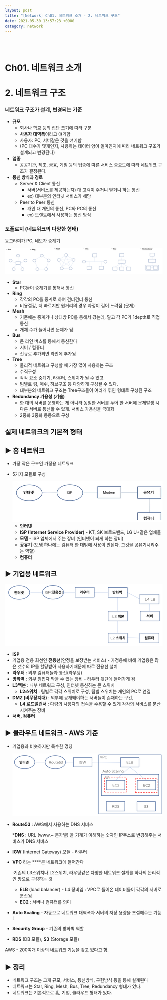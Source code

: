 ```yaml
---
layout: post
title: "[Network] Ch01. 네트워크 소개 - 2. 네트워크 구조"
date: 2021-05-30 13:57:23 +0900
category: network
---
```


<br/>
<br/>

# Ch01. 네트워크 소개

# 2. 네트워크 구조

### 네트워크 구조가 설계, 변경되는 기준

- **규모**
    - 회사나 학교 등의 집단 크기에 따라 구분
    - **사용자 대역폭**이라고 얘기함
    - 사용자: PC, 서버같은 것을 얘기함
    - (PC 대수가 몇개인지, 사용하는 데이터 양이 얼마인지에 따라 네트워크 구조가 설계되고 변경된다)
- **업종**
    - 공공기관, 제조, 금융, 게임 등의 업종에 따른 서비스 중요도에 따라 네트워크 구조가 결정된다.
- **통신 방식과 경로**
    - Server & Client 통신
        - 서버(서비스를 제공하는자) 대 고객이 주거니 받거니 하는 통신
        - ex) 대부분의 인터넷 서비스가 해당
    - Peer to Peer 통신
        - 개인 대 개인의 통신, PC와 PC의 통신
        - ex) 토렌트에서 사용하는 통신 방식

### 토폴로지 (네트워크의 다양한 형태)

동그라미가 PC, 네모가 중계기

<img src="img/Network/3.png">

- **Star**
    - PC들이 중계기를 통해서 통신
- **Ring**
    - 각각의 PC를 중계로 하여 건너건너 통신
    - 비용절감, 더 빠르지만 원거리의 경우 과정이 길어 느려짐 (문제)
- **Mesh**
    - 기존에는 중계기나 상대방 PC를 통해서 갔는데, 말고 각 PC가 1depth로 직접 통신
    - 개체 수가 늘어나면 문제가 됨
- **Bus**
    - 큰 라인 버스를 통해서 통신한다
    - 서버 / 컴퓨터
    - 신규로 추가되면 라인에 추가됨
- **Tree**
    - 물리적 네트워크 구성할 때 가장 많이 사용하는 구조
    - 수직구성
    - 각각 요소 중계기, 라우터, 스위치가 될 수 있고
    - 팀별로 링, 매쉬, 허브구조 등 다양하게 구성될 수 있다.
    - 대부분의 네트워크 구조는 Tree구조들이 여러개 엮인 형태로 구성된 구조
- **Redundancy 가용성 (기술)**
    - 한 대의 서버를 운영하는 게 아니라 동일한 서버를 두어 한 서버에 문제발생 시 다른 서버로 통신할 수 있게. 서비스 가용성을 극대화
    - 2중화 3중화 등등으로 구성

## 실제 네트워크의 기본적 형태

## ▶ 홈 네트워크

- 가장 작은 구조인 가정용 네트워크
- 5가지 모듈로 구성

    <img src="./img/Network/4.png">


    - **인터넷**
    - **ISP (Internet Service Provider)** - KT, SK 브로드밴드, LG U+같은 업체들
    - **모뎀** - ISP 업체에서 주는 장비 (인터넷이 되게 하는 장비)
    - **공유기** (모뎀 하나에는 컴퓨터 한 대밖에 사용이 안된다. 그것을 공유기시켜주는 역할)
    - **컴퓨터**

## ▶ 기업용 네트워크

<center><img src="./img/Network/5.png" width="600px"></center>

- **ISP**
- 기업용 전용 회선인 **전용선**(안정을 보장받는 서비스) - 가정용에 비해 기업용은 많은 갯수의 IP를 할당받아 사용하기때문에 따로 전용선 설치
- **라우터** : 외부 컴퓨터들과 통신(라우팅)
- **방화벽** : 외부 침입자 막을 수 있는 장비 - 라우터 뒷단에 들어가게 됨
- **L3백본** : 내부 네트워크 구성, 인터넷 통신하는 큰 스위치
    - **L2스위치** : 팀별로 각각 스위치로 구성, 팀별 스위치는 개인의 PC로 연결
- **DMZ (비무장지대)** : 외부에 공개돼야하는 서버들이 존재하는 구간,
    - **L4 로드밸런서** : 다량의 사용자의 접속을 수용할 수 있게 각각의 서비스를 분산시켜주는 장비
- **서버, 컴퓨터**

## ▶ 클라우드 네트워크 - AWS 기준

- 기업용과 비슷하지만 특수한 명칭

    <center><img src="./img/Network/6.png" width="600px"></center>


- **Route53** : AWS에서 사용하는 DNS 서비스

    ***DNS** : URL (www.~ 문자열) 을 기계가 이해하는 숫자인 IP주소로 변경해주는 서비스가 DNS 서비스

- **IGW** (Internet Gateway) 모듈 - 라우터
- **VPC** 라는 ****큰 네트워크에 들어간다

    :기존의 L3스위치나 L2스위치, 라우팅같은 다양한 네트워크 설계를 하나의 논리적인 망으로 구성하는 것

    - **ELB** (load balancer) - L4 장비임
    : VPC로 들어온 데이터들이 각각의 서버로 분산됨
    - **EC2** : 서버나 컴퓨터를 의미
- **Auto Scaling** - 자동으로 네트워크 대역폭과 서버의 저장 용량을 조절해주는 기능 !
- **Security Group** - 기존의 방화벽 역할
- **RDS** (DB 모듈), **S3** (Storage 모듈)

AWS - 200여개 이상의 네트워크 기능을 갖고 있다고 함. 

## ▶ 정리

- 네트워크 구조는 크게 규모, 서비스, 통신방식, 구현방식 등을 통해 설계된다
- 네트워크는 Star, Ring, Mesh, Bus, Tree, Redundancy 형태가 있다.
- 네트워크는 기본적으로 홈, 기업, 클라우드 형태가 있다.



